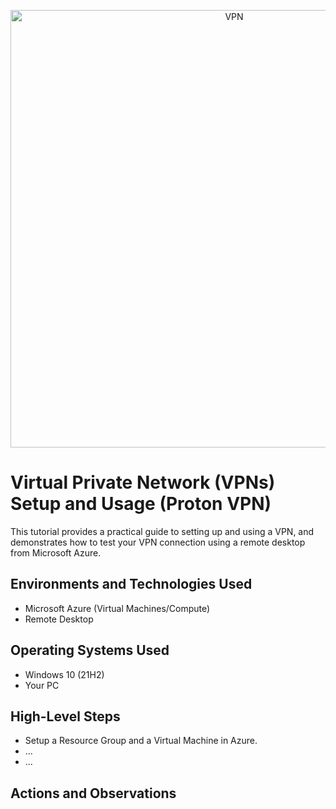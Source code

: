 <p align="center">
<img src="https://github.com/user-attachments/assets/67a34103-8826-42bc-a2e2-6ddf762208b7" alt="VPN" width="700"
</p>


<h1> Virtual Private Network (VPNs) Setup and Usage (Proton VPN) </h1>
This tutorial provides a practical guide to setting up and using a VPN, and demonstrates how to test your VPN connection using a remote desktop from Microsoft Azure.<br />

<h2>Environments and Technologies Used</h2>

- Microsoft Azure (Virtual Machines/Compute)
- Remote Desktop

<h2>Operating Systems Used </h2>

- Windows 10</b> (21H2)
- Your PC

<h2>High-Level Steps</h2>

- Setup a Resource Group and a Virtual Machine in Azure.
- ...
- ...

<h2>Actions and Observations</h2>
